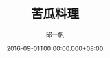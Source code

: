 ---
issue: 188
title: 苦瓜料理
author: 邱一帆
language: 四縣
date: 2016-09-01T00:00:00.000+08:00
topic: 飲食
difficulty: 2
wikidata: Q98096040
wikidata_link: https://www.wikidata.org/wiki/Q98096040
author_wikidata_link: https://www.wikidata.org/wiki/Q98096293
author_wikidata: Q98096293
---